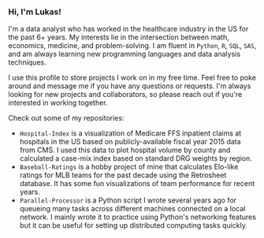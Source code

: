 ### Hi, I'm Lukas!

I'm a data analyst who has worked in the healthcare industry in the US for the past 6+ years. My interests lie in the intersection between math, economics, medicine, and problem-solving. I am fluent in `Python`, `R`, `SQL`, `SAS`, and am always learning new programming languages and data analysis techniques.

I use this profile to store projects I work on in my free time. Feel free to poke around and message me if you have any questions or requests. I'm always looking for new projects and collaborators, so please reach out if you're interested in working together.

Check out some of my repositories:
- `Hospital-Index` is a visualization of Medicare FFS inpatient claims at hospitals in the US based on publicly-available fiscal year 2015 data from CMS. I used this data to plot hospital volume by county and calculated a case-mix index based on standard DRG weights by region.
- `Baseball-Ratings` is a hobby project of mine that calculates Elo-like ratings for MLB teams for the past decade using the Retrosheet database. It has some fun visualizations of team performance for recent years.
- `Parallel-Processor` is a Python script I wrote several years ago for queueing many tasks across different machines connected on a local network. I mainly wrote it to practice using Python's networking features but it can be useful for setting up distributed computing tasks quickly.
